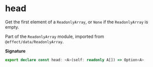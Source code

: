# head

Get the first element of a `ReadonlyArray`, or `None` if the `ReadonlyArray` is empty.

Part of the `ReadonlyArray` module, imported from `@effect/data/ReadonlyArray`.

**Signature**

```ts
export declare const head: <A>(self: readonly A[]) => Option<A>
```
